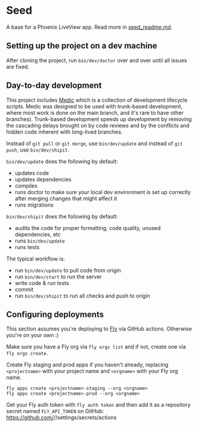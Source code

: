 # Seed

A base for a Phoenix LiveView app. Read more in [seed_readme.md](./seed_readme.md).

## Setting up the project on a dev machine

After cloning the project, run `bin/dev/doctor` over and over until all issues are fixed.

## Day-to-day development

This project includes [Medic](https://github.com/synchronal/medic) which is a collection of development lifecycle
scripts. Medic was designed to be used with trunk-based development, where most work is done on the main branch, and
it's rare to have other branches). Trunk-based development speeds up development by removing the cascading delays
brought on by code reviews and by the conflicts and hidden code inherent with long-lived branches.

Instead of `git pull` or `git merge`, use `bin/dev/update` and instead of `git push`, use `bin/dev/shipit`.

`bin/dev/update` does the following by default:

- updates code
- updates dependencies
- compiles
- runs doctor to make sure your local dev environment is set up correctly after merging changes that might affect it
- runs migrations

`bin/dev/shipit` does the following by default:

- audits the code for proper formatting, code quality, unused dependencies, etc
- runs `bin/dev/update`
- runs tests

The typical workflow is:

- run `bin/dev/update` to pull code from origin
- run `bin/dev/start` to run the server
- write code & run tests
- commit
- run `bin/dev/shipit` to run all checks and push to origin

## Configuring deployments

This section assumes you're deploying to [Fly](https://fly.io) via GitHub actions. Otherwise you're on your own :)

Make sure you have a Fly org via `fly orgs list` and if not, create one via `fly orgs create`.

Create Fly staging and prod apps if you haven't already, replacing `<projectname>` with your project name and
`<orgname>` with your Fly org name.

```
fly apps create <projectname>-staging --org <orgname>
fly apps create <projectname>-prod --org <orgname>
```

Get your Fly auth token with `fly auth token` and then add it as a repository secret named `FLY_API_TOKEN` on GitHub:
https://github.com/<your-org>/<your-repo>/settings/secrets/actions
